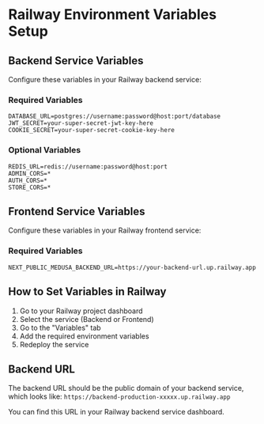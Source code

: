 # Railway Environment Variables Setup

## Backend Service Variables

Configure these variables in your Railway backend service:

### Required Variables
```
DATABASE_URL=postgres://username:password@host:port/database
JWT_SECRET=your-super-secret-jwt-key-here
COOKIE_SECRET=your-super-secret-cookie-key-here
```

### Optional Variables
```
REDIS_URL=redis://username:password@host:port
ADMIN_CORS=*
AUTH_CORS=*
STORE_CORS=*
```

## Frontend Service Variables

Configure these variables in your Railway frontend service:

### Required Variables
```
NEXT_PUBLIC_MEDUSA_BACKEND_URL=https://your-backend-url.up.railway.app
```

## How to Set Variables in Railway

1. Go to your Railway project dashboard
2. Select the service (Backend or Frontend)
3. Go to the "Variables" tab
4. Add the required environment variables
5. Redeploy the service

## Backend URL

The backend URL should be the public domain of your backend service, which looks like:
`https://backend-production-xxxxx.up.railway.app`

You can find this URL in your Railway backend service dashboard.


